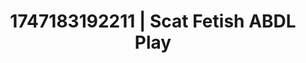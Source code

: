 ---
categories:
- Cinematic erotica
- Erotic audiobooks
- Naughty librarian
- Morning passion
- Mask kink
image: /assets/images/1747183192211.jpg
layout: post
seo:
  description: Featured content with artistic ABDL Play, Scat Fetish. HD images available.
  keywords: ABDL Play, Scat Fetish
  og_image: /assets/images/1747183192211.jpg
  schema_type: VisualArtwork
tags:
- ABDL Play
- Scat Fetish
- '#1747183192211'
title: 1747183192211 | Scat Fetish ABDL Play
---